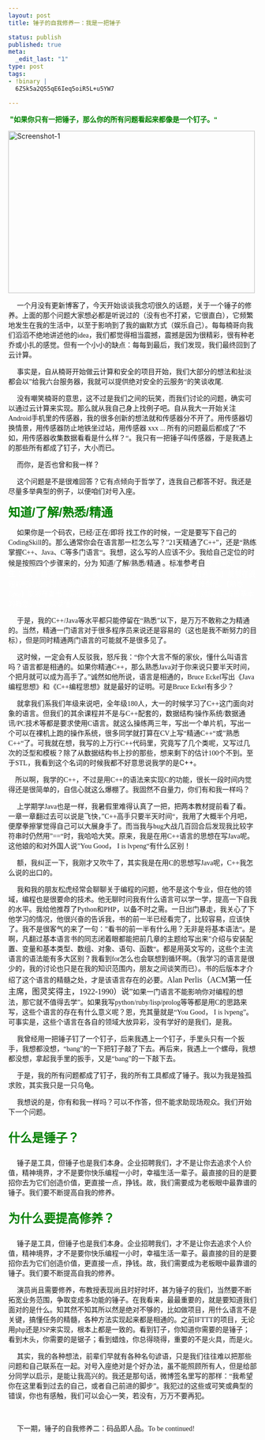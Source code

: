```yaml
--- 
layout: post
title: 锤子的自我修养一：我是一把锤子

status: publish
published: true
meta: 
  _edit_last: "1"
type: post
tags: 
- !binary |
  6ZSk5a2Q55qE6Ieq5oiR5L+u5YW7

---
```

<p class="MsoNormal" style="text-align: left; mso-pagination: widow-orphan;" align="left"><span style="color: #008000;"><strong> "<span style="font-family: 微软雅黑, sans-serif;">如果你只有一把锤子，那么你的所有问题看起来都像是一个钉子。<span lang="EN-US">“</span></span></strong></span></p>
<a href="http://www.flickr.com/photos/njukidreborn/7087705819/" title="Flickr 上 njukidreborn 的 Screenshot-1"><img src="http://farm6.staticflickr.com/5198/7087705819_c85cd10217.jpg" width="500" height="328" alt="Screenshot-1"></a>
<!--more--></a>
<p class="MsoNormal" style="text-align: left; mso-pagination: widow-orphan;" align="left"><span style="mso-bidi-font-size: 10.5pt; font-family: '微软雅黑','sans-serif'; mso-bidi-font-family: 宋体; mso-font-kerning: 0pt;">     一个月没有更新博客了，今天开始谈谈我念叨很久的话题，关于一个锤子的修养。上面的那个问题大家想必都是听说过的（没有也不打紧，它很直白），它频繁地发生在我的生活中，以至于影响到了我的幽默方式（娱乐自己）。每每楠哥向我们滔滔不绝地讲述他的<span lang="EN-US">idea</span>，我们都觉得相当震撼，震撼是因为很精彩，很有种老乔或小扎的感觉。但有一个小小的缺点：每每到最后，我们发现，我们最终回到了云计算。</span></p>
<p class="MsoNormal" style="text-align: left; mso-pagination: widow-orphan;" align="left"><span style="mso-bidi-font-size: 10.5pt; font-family: '微软雅黑','sans-serif'; mso-bidi-font-family: 宋体; mso-font-kerning: 0pt;" lang="EN-US">     </span><span style="mso-bidi-font-size: 10.5pt; font-family: '微软雅黑','sans-serif'; mso-bidi-font-family: 宋体; mso-font-kerning: 0pt;">事实是，自从楠哥开始做云计算和安全的项目开始，我们大部分的想法和扯淡都会以<span lang="EN-US">”</span>给我六台服务器，我就可以提供绝对安全的云服务<span lang="EN-US">“</span>的笑谈收尾.</span></p>
<p class="MsoNormal" style="text-align: left; mso-pagination: widow-orphan;" align="left"><span style="mso-bidi-font-size: 10.5pt; font-family: '微软雅黑','sans-serif'; mso-bidi-font-family: 宋体; mso-font-kerning: 0pt;" lang="EN-US">     </span><span style="mso-bidi-font-size: 10.5pt; font-family: '微软雅黑','sans-serif'; mso-bidi-font-family: 宋体; mso-font-kerning: 0pt;">没有嘲笑楠哥的意思，这不过是我们之间的玩笑，而我们讨论的问题，确实可以通过云计算来实现。那么就从我自己身上找例子吧。自从我大一开始关注<span lang="EN-US">Android</span>手机里的传感器，我的很多创新的想法就和传感器分不开了。用传感器切换情景，用传感器防止地铁坐过站，用传感器<span lang="EN-US"> xxx ... </span>所有的问题最后都成了<span lang="EN-US">”</span>不如，用传感器收集数据看看是什么样？<span lang="EN-US">“</span>。我只有一把锤子叫传感器，于是我遇上的那些所有都成了钉子，大小而已。</span></p>
<p class="MsoNormal" style="text-align: left; mso-pagination: widow-orphan;" align="left"><span style="mso-bidi-font-size: 10.5pt; font-family: '微软雅黑','sans-serif'; mso-bidi-font-family: 宋体; mso-font-kerning: 0pt;" lang="EN-US">     </span><span style="mso-bidi-font-size: 10.5pt; font-family: '微软雅黑','sans-serif'; mso-bidi-font-family: 宋体; mso-font-kerning: 0pt;">而你，是否也曾和我一样？</span></p>
<p class="MsoNormal" style="text-align: left; mso-pagination: widow-orphan;" align="left"><span style="mso-bidi-font-size: 10.5pt; font-family: '微软雅黑','sans-serif'; mso-bidi-font-family: 宋体; mso-font-kerning: 0pt;" lang="EN-US">     </span><span style="mso-bidi-font-size: 10.5pt; font-family: '微软雅黑','sans-serif'; mso-bidi-font-family: 宋体; mso-font-kerning: 0pt;">这个问题是不是很难回答？它有点倾向于哲学了，连我自己都答不好。我还是尽量多举典型的例子，以便咱们对号入座。</span></p>
<p class="MsoNormal" style="text-align: left; mso-pagination: widow-orphan;" align="left"><strong><span style="font-family: 微软雅黑, sans-serif; color: #008000;font-size:24px" lang="EN-US" >知道/了解/熟悉/精通</span></strong></p>
<p class="MsoNormal" style="text-align: left; mso-pagination: widow-orphan;" align="left"><span style="mso-bidi-font-size: 10.5pt; font-family: '微软雅黑','sans-serif'; mso-bidi-font-family: 宋体; mso-font-kerning: 0pt;">     如果你是一个码农，已经<span lang="EN-US">/</span>正在<span lang="EN-US">/</span>即将 找工作的时候，一定是要写下自己的<span lang="EN-US">CodingSkill</span>的。那么通常你会在语言那一栏怎么写？<span lang="EN-US">”21</span>天精通了<span
        lang="EN-US">C++”</span>，还是<span lang="EN-US">“</span>熟练掌握<span lang="EN-US">C++</span>、<span lang="EN-US">Java</span>、<span lang="EN-US">C</span>等多门语言<span lang="EN-US">“</span>。我想，这么写的人应该不少。我给自己定位的时候是按照四个步骤来的，分为 知道<span lang="EN-US">/</span>了解<span lang="EN-US">/</span>熟悉<span lang="EN-US">/</span>精通 。标准</span><span style="font-size: 11.5pt; font-family: '微软雅黑','sans-serif'; mso-bidi-font-family: 宋体;
    mso-font-kerning: 0pt;">参</span><span style="font-size: 11.0pt; font-family: '微软雅黑','sans-serif'; mso-bidi-font-family: 宋体; mso-font-kerning: 0pt;">考自</span><strong><span style="font-size: 11.0pt; font-family: 宋体; mso-ascii-font-family: Arial; mso-hansi-font-family: Arial; mso-bidi-font-family: Arial; color: #ffffff; mso-font-kerning: 0pt;">蔡学镛先生</span></strong><strong><span style="font-size: 11.5pt; font-family: 宋体; mso-ascii-font-family: Arial;
        mso-hansi-font-family: Arial; mso-bidi-font-family: Arial; color: #ffffff; mso-font-kerning: 0pt;">：</span></strong><strong><span style="font-size: 11.5pt; font-family: 黑体; mso-bidi-font-family: 宋体; color: #ffffff; mso-font-kerning: 0pt;" lang="EN-US">“</span></strong><span style="mso-bidi-font-size: 10.5pt; font-family: 黑体; mso-bidi-font-family: 宋体; color: #ffffff; mso-font-kerning: 0pt;">关于精通<span lang="EN-US">/</span>熟悉<span lang="EN-US">/</span>了解，我是这么认为的（以<span lang="EN-US">Java</span>为例）：【精通<span lang="EN-US">Java</span>】能够在很短的时间内使用<span lang="EN-US">Java</span>做出高质量的软件，且很少有<span lang="EN-US">Java</span>问题可以难倒他。【熟悉<span lang="EN-US">Java</span>】能够在查书与网络的情况下用<span lang="EN-US">Java</span>做出软件。【了解<span lang="EN-US">Java</span>】对<span lang="EN-US">Java</span>只有最基本的概念，但可以读懂<span lang="EN-US">Java</span>代码。<span lang="EN-US">”</span></span></p>
<p class="MsoNormal" style="text-align: left; mso-pagination: widow-orphan;" align="left"><span style="mso-bidi-font-size: 10.5pt; font-family: '微软雅黑','sans-serif'; mso-bidi-font-family: 宋体; mso-font-kerning: 0pt;" lang="EN-US">     </span><span style="mso-bidi-font-size: 10.5pt; font-family: '微软雅黑','sans-serif'; mso-bidi-font-family: 宋体; mso-font-kerning: 0pt;">于是，我的<span lang="EN-US">C++/Java</span>等水平都只能停留在<span lang="EN-US">“</span>熟悉<span lang="EN-US">”</span>以下，是万万不敢称之为精通的。当然，精通一门语言对于很多程序员来说还是容易的（这也是我不断努力的目标），但是同时精通两门语言的可能就不是很多见了。</span></p>
<p class="MsoNormal" style="text-align: left; mso-pagination: widow-orphan;" align="left"><span style="mso-bidi-font-size: 10.5pt; font-family: '微软雅黑','sans-serif'; mso-bidi-font-family: 宋体; mso-font-kerning: 0pt;" lang="EN-US">     </span><span style="mso-bidi-font-size: 10.5pt; font-family: '微软雅黑','sans-serif'; mso-bidi-font-family: 宋体; mso-font-kerning: 0pt;">这时候，一定会有人反驳我，怒斥我：<span lang="EN-US">“</span>你个大言不惭的家伙，懂什么叫语言吗？语言都是相通的。如果你精通<span lang="EN-US">C++</span>，那么熟悉<span lang="EN-US">Java</span>对于你来说只要半天时间，个把月就可以成为高手了。<span lang="EN-US">”</span>诚然如他所说，语言是相通的，<span lang="EN-US">Bruce Eckel</span>写出《<span lang="EN-US">Java</span>编程思想》和《<span lang="EN-US">C++</span>编程思想》就是最好的证明。可是<span lang="EN-US">Bruce Eckel</span>有多少？</span></p>
<p class="MsoNormal" style="text-align: left; mso-pagination: widow-orphan;" align="left"><span style="mso-bidi-font-size: 10.5pt; font-family: '微软雅黑','sans-serif'; mso-bidi-font-family: 宋体; mso-font-kerning: 0pt;" lang="EN-US">     </span><span style="mso-bidi-font-size: 10.5pt; font-family: '微软雅黑','sans-serif'; mso-bidi-font-family: 宋体; mso-font-kerning: 0pt;">就拿我们系我们年级来说吧，全年级<span lang="EN-US">180</span>人，大一的时候学习了<span lang="EN-US">C++</span><span style="font-family: '微软雅黑';">这门面向对象的语言。但我们的其余课程并不是与<span lang="EN-US">C++</span>配套的，数据结构<span lang="EN-US">/</span>操作系统<span lang="EN-US">/</span>数据通讯<span lang="EN-US">/PC</span>技术</span>等都是要求使用<span lang="EN-US">C</span>语言。就这么操练两三年，写出一个单片机，写出一个可以在裸机上跑的操作系统，很多同学就打算在<span lang="EN-US">CV</span>上写<span lang="EN-US">“</span>精通<span lang="EN-US">C++“</span>或<span lang="EN-US">”</span>熟悉<span lang="EN-US">C++“</span>了。可我就在想，我写的上万行<span lang="EN-US">C++</span>代码里，究竟写了几个类呢，又写过几次的泛型和模板？除了从数据结构书上抄的那些，想来剩下的估计<span lang="EN-US">100</span>个不到。至于<span lang="EN-US">STL</span>，我看到这个名词的时候我都不好意思说我学的是</span><span lang="EN-US">C++</span>。</p>
<p class="MsoNormal" style="text-align: left; mso-pagination: widow-orphan;" align="left"><span style="mso-bidi-font-size: 10.5pt; font-family: '微软雅黑','sans-serif'; mso-bidi-font-family: 宋体; mso-font-kerning: 0pt;" lang="EN-US">    所以啊，我学的<span lang="EN-US">C++</span>，不过是用<span lang="EN-US">C++</span>的语法来实现<span lang="EN-US">C</span>的功能，很长一段时间内觉得还是很简单的，自信心就这么爆棚了。我固然不自量力，你们有和我一样吗？</span></p>
<p class="MsoNormal" style="text-align: left; mso-pagination: widow-orphan;" align="left"><span style="mso-bidi-font-size: 10.5pt; font-family: '微软雅黑','sans-serif'; mso-bidi-font-family: 宋体; mso-font-kerning: 0pt;" lang="EN-US">     </span><span style="mso-bidi-font-size: 10.5pt; font-family: '微软雅黑','sans-serif'; mso-bidi-font-family: 宋体; mso-font-kerning: 0pt;">上学期学<span lang="EN-US">Java</span>也是一样，我暑假里难得认真了一把，把两本教材提前看了看。一章一章翻过去可以说是飞快，<span lang="EN-US">”C++</span>高手只要半天时间<span lang="EN-US">“</span>，我用了大概半个月吧，便摩拳擦掌觉得自己可以大展身手了。而当我与<span lang="EN-US">bug</span>大战几百回合后发现我比较字符串时仍然用<span lang="EN-US">”==“</span>时，我哈哈大笑。原来，我是在用<span lang="EN-US">C++</span>语言的思想在写<span lang="EN-US">Java</span>呢。这他娘的和对外国人说”<span lang="EN-US">You Good</span>，<span lang="EN-US"> I is lvpeng</span>“有什么区别！</span></p>
<p class="MsoNormal" style="text-align: left; mso-pagination: widow-orphan;" align="left"><span style="mso-bidi-font-size: 10.5pt; font-family: '微软雅黑','sans-serif'; mso-bidi-font-family: 宋体; mso-font-kerning: 0pt;" lang="EN-US">     </span><span style="mso-bidi-font-size: 10.5pt; font-family: '微软雅黑','sans-serif'; mso-bidi-font-family: 宋体; mso-font-kerning: 0pt;">额，我纠正一下，我刚才又吹牛了，其实我是在用<span lang="EN-US">C</span>的思想写<span lang="EN-US">Java</span>呢，<span lang="EN-US">C++</span>我怎么说的出口的。</span></p>
<p class="MsoNormal" style="text-align: left; mso-pagination: widow-orphan;" align="left"><span style="mso-bidi-font-size: 10.5pt; font-family: '微软雅黑','sans-serif'; mso-bidi-font-family: 宋体; mso-font-kerning: 0pt;" lang="EN-US">     </span><span style="mso-bidi-font-size: 10.5pt; font-family: '微软雅黑','sans-serif'; mso-bidi-font-family: 宋体; mso-font-kerning: 0pt;">我和我的朋友松虎经常会聊聊关于编程的问题，他不是这个专业，但在他的领域，编程也是很要命的技术。他无聊时问我有什么语言可以学一学，提高一下自我的水平。我给他推荐了<span lang="EN-US">Python</span>和<span lang="EN-US">PHP</span>，以备不时之需。一日出门暴走，我关心了下他学习的情况，他很兴奋的告诉我，书的前一半已经看完了，比较容易，应该快了。我不是很客气的来了一句：”看书的前一半有什么用？无非是将基本语法“。是啊，凡翻过基本语言书的同志闭着眼都能把前几章的主题给写出来”介绍与安装配置、变量和基本类型、数组、对象、语句、函数“。都是用英文写的，这些个主流语言的语法能有多大区别？我看到<span lang="EN-US">for</span>怎么也会联想到循环啊。（我学习的语言是很少的，我的讨论也只是在我的知识范围内，朋友之间谈笑而已）。书的后版本才介绍了这个语言的精髓之处，才是该语言存在的必要。</span><span style="font-size: 12.0pt; font-family: '微软雅黑','sans-serif'; mso-bidi-font-family: 宋体; mso-font-kerning: 0pt;" lang="EN-US">Alan Perlis</span><span style="font-size: 12.0pt; font-family: '微软雅黑','sans-serif'; mso-bidi-font-family: 宋体; mso-font-kerning: 0pt;">（<span lang="EN-US">ACM</span>第一任主席，图灵奖得主，<span lang="EN-US">1922-1990</span>）说”</span><span style="mso-bidi-font-size: 10.5pt; font-family: '微软雅黑','sans-serif'; mso-bidi-font-family: 宋体;  mso-font-kerning: 0pt;">如果一门语言不能影响你对编程的想法，那它就不值得去学”。如果我写<span lang="EN-US">python/ruby/lisp/prolog</span>等等都是用<span lang="EN-US">C</span>的思路来写，这些个语言的存在有什么意义呢？恩，充其量就是“</span><span style="mso-bidi-font-size: 10.5pt; font-family: '微软雅黑','sans-serif'; mso-bidi-font-family: 宋体; mso-font-kerning: 0pt;" lang="EN-US">You Good</span><span style="mso-bidi-font-size: 10.5pt; font-family: '微软雅黑','sans-serif'; mso-bidi-font-family: 宋体; mso-font-kerning: 0pt;">，<span lang="EN-US"> I is lvpeng</span>”。可事实是，这些个语言在各自的领域大放异彩，没有学好的是我们，是我。</span></p>
<p class="MsoNormal" style="text-align: left; mso-pagination: widow-orphan;" align="left"><span style="mso-bidi-font-size: 10.5pt; font-family: '微软雅黑','sans-serif'; mso-bidi-font-family: 宋体; mso-font-kerning: 0pt;">     我曾经用一把锤子钉了一个钉子，后来我遇上一个钉子，手里头只有一个扳手，我想都没想，“<span lang="EN-US">bang</span>”的一下把钉子敲了下去。再后来，我遇上一个螺母，我想都没想，拿起我手里的扳手，又是“<span lang="EN-US">bang</span>”的一下敲下去。</span></p>
<p class="MsoNormal" style="text-align: left; mso-pagination: widow-orphan;" align="left"><span style="mso-bidi-font-size: 10.5pt; font-family: '微软雅黑','sans-serif'; mso-bidi-font-family: 宋体; mso-font-kerning: 0pt;" lang="EN-US">     </span><span style="mso-bidi-font-size: 10.5pt; font-family: '微软雅黑','sans-serif'; mso-bidi-font-family: 宋体; mso-font-kerning: 0pt;">于是，我的所有问题都成了钉子，我的所有工具都成了锤子。我以为我是独孤求败，其实我只是一只乌龟。</span></p>
<p class="MsoNormal" style="text-align: left; mso-pagination: widow-orphan;" align="left"><span style="mso-bidi-font-size: 10.5pt; font-family: '微软雅黑','sans-serif'; mso-bidi-font-family: 宋体; mso-font-kerning: 0pt;" lang="EN-US">     </span><span style="mso-bidi-font-size: 10.5pt; font-family: '微软雅黑','sans-serif'; mso-bidi-font-family: 宋体; mso-font-kerning: 0pt;">我想说的是，你有和我一样吗？可以不作答，但不能求助现场观众。我们开始下一个问题。</span></p>
<p class="MsoNormal" style="font-size:24px; text-align: left; mso-pagination: widow-orphan;" align="left"><strong><span style="font-family: 微软雅黑, sans-serif; color: #008000;">什么是锤子？</span></strong></p>
<p class="MsoNormal" style="text-align: left; mso-pagination: widow-orphan;" align="left"><span style="mso-bidi-font-size: 10.5pt; font-family: '微软雅黑','sans-serif'; mso-bidi-font-family: 宋体; mso-font-kerning: 0pt;" lang="EN-US">     </span><span style="mso-bidi-font-size: 10.5pt; font-family: '微软雅黑','sans-serif'; mso-bidi-font-family: 宋体; mso-font-kerning: 0pt;">锤子是工具，但锤子也是我们本身。企业招聘我们，才不是让你去追求个人价值，精神境界，才不是要你快乐编程一小时，幸福生活一辈子。最直接的目的是要招你去为它们创造价值，更直接一点，挣钱。故，我们需要成为老板眼中最靠谱的锤子。我们要不断提高自我的修养。</span></p>
<p class="MsoNormal" style="font-size:24px; text-align: left; mso-pagination: widow-orphan;" align="left"><strong><span style="font-family: 微软雅黑, sans-serif; color: #008000;">为什么要提高修养？</span></strong></p>
<p class="MsoNormal" style="text-align: left; mso-pagination: widow-orphan;" align="left"><span style="mso-bidi-font-size: 10.5pt; font-family: '微软雅黑','sans-serif'; mso-bidi-font-family: 宋体; mso-font-kerning: 0pt;" lang="EN-US">     </span><span style="mso-bidi-font-size: 10.5pt; font-family: '微软雅黑','sans-serif'; mso-bidi-font-family: 宋体; mso-font-kerning: 0pt;">锤子是工具，但锤子也是我们本身。企业招聘我们，才不是让你去追求个人价值，精神境界，才不是要你快乐编程一小时，幸福生活一辈子。最直接的目的是要招你去为它们创造价值，更直接一点，挣钱。故，我们需要成为老板眼中最靠谱的锤子。我们要不断提高自我的修养。</span></p>
<p class="MsoNormal" style="text-align: left; mso-pagination: widow-orphan;" align="left"><span style="mso-bidi-font-size: 10.5pt; font-family: '微软雅黑','sans-serif'; mso-bidi-font-family: 宋体; mso-font-kerning: 0pt;" lang="EN-US">     </span><span style="mso-bidi-font-size: 10.5pt; font-family: '微软雅黑','sans-serif'; mso-bidi-font-family: 宋体; mso-font-kerning: 0pt;">演员尚且需要修养，布教授表现尚且时好时坏，甚为锤子的我们，当然要不断拓宽业务范围，争取变成多功能的锤子。在我看来，最最重要的，就是要知道我们面对的是什么。知其然不知其所以然是绝对不够的，比如做项目，用什么语言不是关键，搞懂任务的精髓，各种方法实现起来都是相通的。之前<span lang="EN-US">IFTTT</span>的项目，无论用<span lang="EN-US">php</span>还是<span lang="EN-US">JSP</span>来实现，根本上都是一致的。看到钉子，你知道你需要的是锤子；看到木头，你需要的是锯子；看到蜡烛，你总得晓得，重要的不是火具，而是火。</span></p>
<p class="MsoNormal" style="text-align: left; mso-pagination: widow-orphan;" align="left"><span style="mso-bidi-font-size: 10.5pt; font-family: '微软雅黑','sans-serif'; mso-bidi-font-family: 宋体; mso-font-kerning: 0pt;" lang="EN-US">     </span><span style="mso-bidi-font-size: 10.5pt; font-family: '微软雅黑','sans-serif'; mso-bidi-font-family: 宋体; mso-font-kerning: 0pt;">其实，我的各种想法，前辈们早就有各种名句谚语，只是我们往往难以把那些问题和自己联系在一起。对号入座绝对是个好办法，虽不能照顾所有人，但是给部分同学以启示，是能让我高兴的。我还是那句话，微博签名里写的那样：<span lang="EN-US">“</span>我希望你在这里看到过去的自己，或者自己前进的脚步<span lang="EN-US">”</span>。我犯过的这些或可笑或典型的错误，你也有感触，我们可以会心一笑，若没有，万万不要再犯。</span></p>
<p class="MsoNormal" style="text-align: left; mso-pagination: widow-orphan;" align="left"><span style="font-size: 12.0pt; font-family: 宋体; mso-bidi-font-family: 宋体; mso-font-kerning: 0pt;" lang="EN-US"> </span></p>
<p class="MsoNormal" style="text-align: left; mso-pagination: widow-orphan;" align="left"><span style="mso-bidi-font-size: 10.5pt; font-family: '微软雅黑','sans-serif'; mso-bidi-font-family: 宋体; mso-font-kerning: 0pt;" lang="EN-US">     </span><span style="mso-bidi-font-size: 10.5pt; font-family: '微软雅黑','sans-serif'; mso-bidi-font-family: 宋体; mso-font-kerning: 0pt;">下一期，锤子的自我修养二：码品即人品。<span lang="EN-US">To be continued!</span></span></p>
<p class="MsoNormal"><span lang="EN-US"> </span></p>
